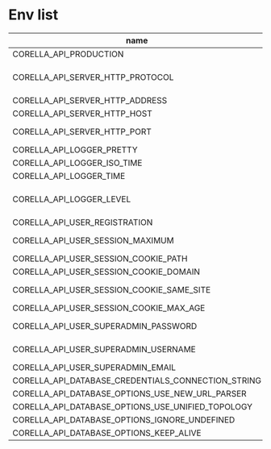 # Env list

| name                                               | description | type            | valid                           |
|----------------------------------------------------|-------------|-----------------|---------------------------------|
| CORELLA_API_PRODUCTION                             |             | boolean         |                                 |
| CORELLA_API_SERVER_HTTP_PROTOCOL                   |             | string          | enum: <br />-http;<br />-https. |
| CORELLA_API_SERVER_HTTP_ADDRESS                    |             | string          |                                 |
| CORELLA_API_SERVER_HTTP_HOST                       |             | string          |                                 |
| CORELLA_API_SERVER_HTTP_PORT                       |             | integer         | Range: 1...65353                |
| CORELLA_API_LOGGER_PRETTY                          |             | boolean         |                                 |
| CORELLA_API_LOGGER_ISO_TIME                        |             | boolean         |                                 |
| CORELLA_API_LOGGER_TIME                            |             | boolean         |                                 |
| CORELLA_API_LOGGER_LEVEL                           |             | string          | enum: <br />-info;<br />-debug. |
| CORELLA_API_USER_REGISTRATION                      |             | boolean         |                                 |
| CORELLA_API_USER_SESSION_MAXIMUM                   |             | integer         | Range: 1...                     |
| CORELLA_API_USER_SESSION_COOKIE_PATH               |             | string          |                                 |
| CORELLA_API_USER_SESSION_COOKIE_DOMAIN             |             | string          |                                 |
| CORELLA_API_USER_SESSION_COOKIE_SAME_SITE          |             | string, boolean |                                 |
| CORELLA_API_USER_SESSION_COOKIE_MAX_AGE            |             | integer         |                                 |
| CORELLA_API_USER_SUPERADMIN_PASSWORD               |             | string          | Length: 6...1024                |
| CORELLA_API_USER_SUPERADMIN_USERNAME               |             | string          | Length: 1...24                  |
| CORELLA_API_USER_SUPERADMIN_EMAIL                  |             | string          |                                 |
| CORELLA_API_DATABASE_CREDENTIALS_CONNECTION_STRING |             | string          |                                 |
| CORELLA_API_DATABASE_OPTIONS_USE_NEW_URL_PARSER    |             | boolean         |                                 |
| CORELLA_API_DATABASE_OPTIONS_USE_UNIFIED_TOPOLOGY  |             | boolean         |                                 |
| CORELLA_API_DATABASE_OPTIONS_IGNORE_UNDEFINED      |             | boolean         |                                 |
| CORELLA_API_DATABASE_OPTIONS_KEEP_ALIVE            |             | boolean         |                                 |
